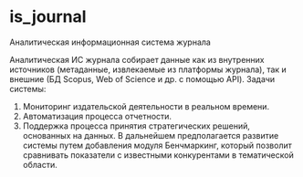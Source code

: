 # is_journal
Аналитическая информационная система журнала

Аналитическая ИС журнала собирает данные как из внутренних источников (метаданные, извлекаемые из платформы журнала), так и внешние (БД Scopus, Web of Science и др. с помощью API). 
Задачи системы:
1. Мониторинг издательской деятельности в реальном времени.
2. Автоматизация процесса отчетности.
3. Поддержка процесса принятия стратегических решений, основанных на данных.
В дальнейшем предполагается развитие системы путем добавления модуля Бенчмаркинг, который позволит сравнивать показатели с известными конкурентами в тематической области.

